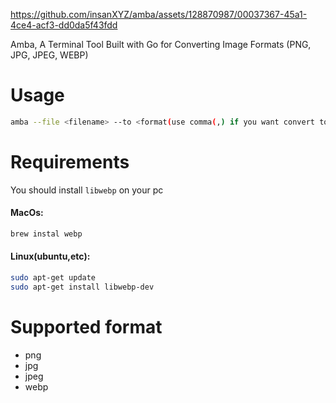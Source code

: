 
https://github.com/insanXYZ/amba/assets/128870987/00037367-45a1-4ce4-acf3-dd0da5f43fdd

Amba, A Terminal Tool Built with Go for Converting Image Formats (PNG, JPG, JPEG, WEBP)

# Usage
```sh
amba --file <filename> --to <format(use comma(,) if you want convert to many format)>
```

# Requirements

You should install ``libwebp`` on your pc

#### MacOs:
```sh
brew instal webp
```

#### Linux(ubuntu,etc):
```sh
sudo apt-get update
sudo apt-get install libwebp-dev
```

# Supported format
- png
- jpg
- jpeg
- webp

